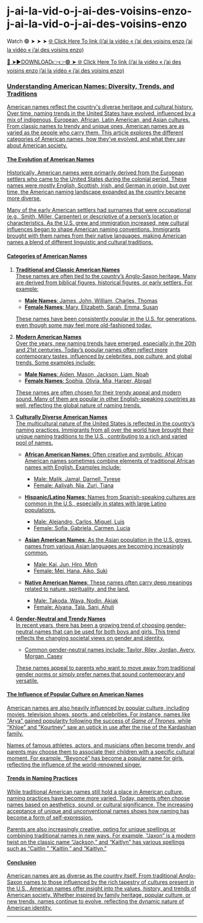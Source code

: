 # j-ai-la-vid-o-j-ai-des-voisins-enzo-j-ai-la-vid-o-j-ai-des-voisins-enzo
Watch 🟢 ➤ ➤ ➤ <a href="https://vorxon.cfd/j-ai-la"> 🌐 Click Here To link (j’ai la vidéo « j’ai des voisins enzo j’ai la vidéo « j’ai des voisins enzo) 

🔴 ➤►DOWNLOAD👉👉🟢 ➤<a href="https://vorxon.cfd/j-ai-la"> 🌐 Click Here To link (j’ai la vidéo « j’ai des voisins enzo j’ai la vidéo « j’ai des voisins enzo) 


### Understanding American Names: Diversity, Trends, and Traditions

American names reflect the country's diverse heritage and cultural history. Over time, naming trends in the United States have evolved, influenced by a mix of indigenous, European, African, Latin American, and Asian cultures. From classic names to trendy and unique ones, American names are as varied as the people who carry them. This article explores the different categories of American names, how they’ve evolved, and what they say about American society.

#### **The Evolution of American Names**

Historically, American names were primarily derived from the European settlers who came to the United States during the colonial period. These names were mostly English, Scottish, Irish, and German in origin, but over time, the American naming landscape expanded as the country became more diverse.

Many of the early American settlers had surnames that were occupational (e.g., Smith, Miller, Carpenter) or descriptive of a person’s location or characteristics. As the U.S. grew and immigration increased, new cultural influences began to shape American naming conventions. Immigrants brought with them names from their native languages, making American names a blend of different linguistic and cultural traditions.

#### **Categories of American Names**

1. **Traditional and Classic American Names**  
These names are often tied to the country’s Anglo-Saxon heritage. Many are derived from biblical figures, historical figures, or early settlers. For example:
   - **Male Names**: James, John, William, Charles, Thomas
   - **Female Names**: Mary, Elizabeth, Sarah, Emma, Susan
   
   These names have been consistently popular in the U.S. for generations, even though some may feel more old-fashioned today.

2. **Modern American Names**  
Over the years, new naming trends have emerged, especially in the 20th and 21st centuries. Today’s popular names often reflect more contemporary tastes, influenced by celebrities, pop culture, and global trends. Some examples include:
   - **Male Names**: Aiden, Mason, Jackson, Liam, Noah
   - **Female Names**: Sophia, Olivia, Mia, Harper, Abigail
   
   These names are often chosen for their trendy appeal and modern sound. Many of them are popular in other English-speaking countries as well, reflecting the global nature of naming trends.

3. **Culturally Diverse American Names**  
The multicultural nature of the United States is reflected in the country’s naming practices. Immigrants from all over the world have brought their unique naming traditions to the U.S., contributing to a rich and varied pool of names. 
   
   - **African American Names**: Often creative and symbolic, African American names sometimes combine elements of traditional African names with English. Examples include:
     - Male: Malik, Jamal, Darnell, Tyrese
     - Female: Aaliyah, Nia, Zuri, Tiana
   
   - **Hispanic/Latino Names**: Names from Spanish-speaking cultures are common in the U.S., especially in states with large Latino populations.
     - Male: Alejandro, Carlos, Miguel, Luis
     - Female: Sofia, Gabriela, Carmen, Lucia
   
   - **Asian American Names**: As the Asian population in the U.S. grows, names from various Asian languages are becoming increasingly common.
     - Male: Kai, Jun, Hiro, Minh
     - Female: Mei, Hana, Aiko, Suki
   
   - **Native American Names**: These names often carry deep meanings related to nature, spirituality, and the land.
     - Male: Takoda, Waya, Nodin, Akiak
     - Female: Aiyana, Tala, Sani, Ahuli

4. **Gender-Neutral and Trendy Names**  
In recent years, there has been a growing trend of choosing gender-neutral names that can be used for both boys and girls. This trend reflects the changing societal views on gender and identity.
   - Common gender-neutral names include: Taylor, Riley, Jordan, Avery, Morgan, Casey
   
   These names appeal to parents who want to move away from traditional gender norms or simply prefer names that sound contemporary and versatile.

#### **The Influence of Popular Culture on American Names**

American names are also heavily influenced by popular culture, including movies, television shows, sports, and celebrities. For instance, names like "Arya" gained popularity following the success of *Game of Thrones*, while "Khloe" and "Kourtney" saw an uptick in use after the rise of the Kardashian family.

Names of famous athletes, actors, and musicians often become trendy, and parents may choose them to associate their children with a specific cultural moment. For example, “Beyoncé” has become a popular name for girls, reflecting the influence of the world-renowned singer.

#### **Trends in Naming Practices**

While traditional American names still hold a place in American culture, naming practices have become more varied. Today, parents often choose names based on aesthetics, sound, or cultural significance. The increasing acceptance of unique and unconventional names shows how naming has become a form of self-expression.

Parents are also increasingly creative, opting for unique spellings or combining traditional names in new ways. For example, “Jaxon” is a modern twist on the classic name “Jackson,” and “Kaitlyn” has various spellings such as “Caitlin,” “Kaitlin,” and “Kaitlyn.”

#### **Conclusion**

American names are as diverse as the country itself. From traditional Anglo-Saxon names to those influenced by the rich tapestry of cultures present in the U.S., American names offer insight into the values, history, and trends of American society. Whether inspired by family heritage, popular culture, or new trends, names continue to evolve, reflecting the dynamic nature of American identity.

---
